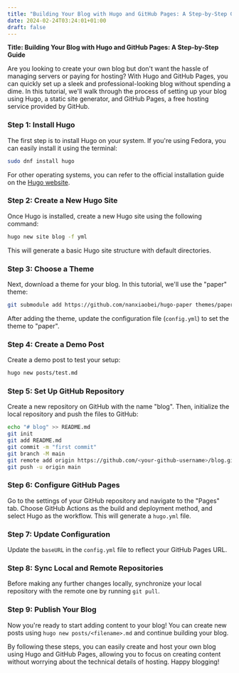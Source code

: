 ```yaml
---
title: "Building Your Blog with Hugo and GitHub Pages: A Step-by-Step Guide"
date: 2024-02-24T03:24:01+01:00
draft: false
---
```


**Title: Building Your Blog with Hugo and GitHub Pages: A Step-by-Step Guide**

Are you looking to create your own blog but don't want the hassle of managing servers or paying for hosting? With Hugo and GitHub Pages, you can quickly set up a sleek and professional-looking blog without spending a dime. In this tutorial, we'll walk through the process of setting up your blog using Hugo, a static site generator, and GitHub Pages, a free hosting service provided by GitHub.

### Step 1: Install Hugo
The first step is to install Hugo on your system. If you're using Fedora, you can easily install it using the terminal:
```bash
sudo dnf install hugo
```
For other operating systems, you can refer to the official installation guide on the [Hugo website](https://gohugo.io/installation/).

### Step 2: Create a New Hugo Site
Once Hugo is installed, create a new Hugo site using the following command:
```bash
hugo new site blog -f yml
```
This will generate a basic Hugo site structure with default directories.

### Step 3: Choose a Theme
Next, download a theme for your blog. In this tutorial, we'll use the "paper" theme:
```bash
git submodule add https://github.com/nanxiaobei/hugo-paper themes/paper
```
After adding the theme, update the configuration file (`config.yml`) to set the theme to "paper".

### Step 4: Create a Demo Post
Create a demo post to test your setup:
```bash
hugo new posts/test.md
```

### Step 5: Set Up GitHub Repository
Create a new repository on GitHub with the name "blog". Then, initialize the local repository and push the files to GitHub:
```bash
echo "# blog" >> README.md
git init
git add README.md
git commit -m "first commit"
git branch -M main
git remote add origin https://github.com/<your-github-username>/blog.git
git push -u origin main
```

### Step 6: Configure GitHub Pages
Go to the settings of your GitHub repository and navigate to the "Pages" tab. Choose GitHub Actions as the build and deployment method, and select Hugo as the workflow. This will generate a `hugo.yml` file.

### Step 7: Update Configuration
Update the `baseURL` in the `config.yml` file to reflect your GitHub Pages URL.

### Step 8: Sync Local and Remote Repositories
Before making any further changes locally, synchronize your local repository with the remote one by running `git pull`.

### Step 9: Publish Your Blog
Now you're ready to start adding content to your blog! You can create new posts using `hugo new posts/<filename>.md` and continue building your blog.

By following these steps, you can easily create and host your own blog using Hugo and GitHub Pages, allowing you to focus on creating content without worrying about the technical details of hosting. Happy blogging!


